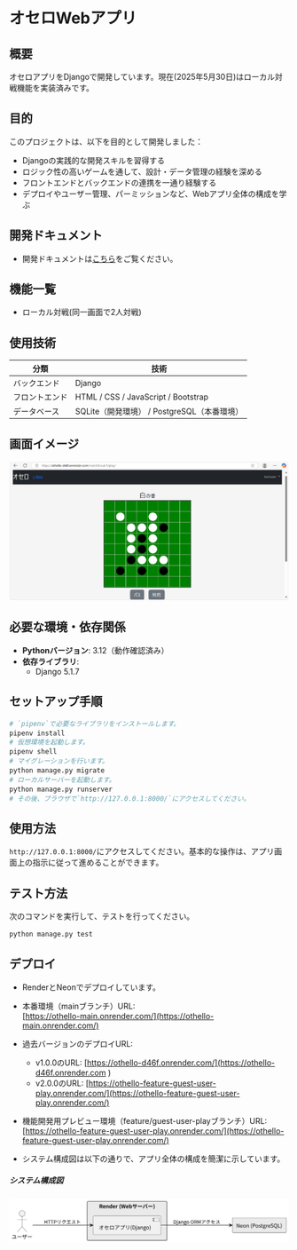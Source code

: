 # オセロWebアプリ

## 概要
オセロアプリをDjangoで開発しています。現在(2025年5月30日)はローカル対戦機能を実装済みです。

## 目的
このプロジェクトは、以下を目的として開発しました：

- Djangoの実践的な開発スキルを習得する
- ロジック性の高いゲームを通して、設計・データ管理の経験を深める
- フロントエンドとバックエンドの連携を一通り経験する
- デプロイやユーザー管理、パーミッションなど、Webアプリ全体の構成を学ぶ

## 開発ドキュメント
- 開発ドキュメントは[こちら](docs/README.md)をご覧ください。

## 機能一覧
- ローカル対戦(同一画面で2人対戦)

## 使用技術

| 分類         | 技術                                      |
|--------------|-------------------------------------------|
| バックエンド | Django                                    |
| フロントエンド | HTML / CSS / JavaScript / Bootstrap       |
| データベース | SQLite（開発環境） / PostgreSQL（本番環境） |

## 画面イメージ
![ゲーム画面(2025/04/27)](docs/images/game_image_v0.2.0.png)

## 必要な環境・依存関係
- **Pythonバージョン**: 3.12（動作確認済み）
- **依存ライブラリ**:
  - Django 5.1.7

## セットアップ手順

  ```bash
  # `pipenv`で必要なライブラリをインストールします。
  pipenv install
  # 仮想環境を起動します。
  pipenv shell
  # マイグレーションを行います。
  python manage.py migrate
  # ローカルサーバーを起動します。
  python manage.py runserver
  # その後、ブラウザで`http://127.0.0.1:8000/`にアクセスしてください。
  ```
    

## 使用方法
`http://127.0.0.1:8000/`にアクセスしてください。基本的な操作は、アプリ画面上の指示に従って進めることができます。

## テスト方法

次のコマンドを実行して、テストを行ってください。
  ```bash
  python manage.py test
  ```

## デプロイ
- RenderとNeonでデプロイしています。
- 本番環境（mainブランチ）URL:  
  [https://othello-main.onrender.com/](https://othello-main.onrender.com/)

- 過去バージョンのデプロイURL:  
  - v1.0.0のURL: [https://othello-d46f.onrender.com/](https://othello-d46f.onrender.com
  )  
  - v2.0.0のURL: [https://othello-feature-guest-user-play.onrender.com/](https://othello-feature-guest-user-play.onrender.com/)

- 機能開発用プレビュー環境（feature/guest-user-playブランチ）URL:  
  [https://othello-feature-guest-user-play.onrender.com/](https://othello-feature-guest-user-play.onrender.com/)

- システム構成図は以下の通りで、アプリ全体の構成を簡潔に示しています。
##### システム構成図

![システム構成図](docs/system_architecture/system_architecture/system_architecture.svg)